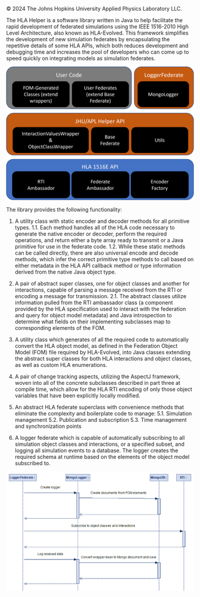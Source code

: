 © 2024  The Johns Hopkins University Applied Physics Laboratory LLC.

The HLA Helper is a software library written in Java to help facilitate the rapid development of federated simulations using the IEEE 1516-2010 High Level Architecture, also known as HLA-Evolved.
This framework simplifies the development of new simulation federates by encapsulating the repetitive details of some HLA APIs, which both reduces development and debugging time and increases the pool of developers who can come up to speed quickly on integrating models as simulation federates.

<img src="./images/structure.png"/>

The library provides the following functionality:

1. A utility class with static encoder and decoder methods for all primitive types.
   1.1. Each method handles all of the HLA code necessary to generate the native encoder or decoder, perform the required operations, and return either a byte array ready to transmit or a Java primitive for use in the federate code.
   1.2. While these static methods can be called directly, there are also universal encode and decode methods, which infer the correct primitive type methods to call based on either metadata in the HLA API callback method or type information derived from the native Java object type.

2. A pair of abstract super classes, one for object classes and another for interactions, capable of parsing a message received from the RTI or encoding a message for transmission.
   2.1. The abstract classes utilize information pulled from the RTI ambassador class (a component provided by the HLA specification used to interact with the federation and query for object model metadata) and Java introspection to determine what fields on their implementing subclasses map to corresponding elements of the FOM.

3. A utility class which generates of all the required code to automatically convert the HLA object model, as defined in the Federation Object Model (FOM) file required by HLA-Evolved, into Java classes extending the abstract super classes for both HLA interactions and object classes, as well as custom HLA enumerations.

4. A pair of change tracking aspects, utilizing the AspectJ framework, woven into all of the concrete subclasses described in part three at compile time, which allow for the HLA RTI encoding of only those object variables that have been explicitly locally modified.

5. An abstract HLA federate superclass with convenience methods that eliminate the complexity and boilerplate code to manage:
   5.1. Simulation management
   5.2. Publication and subscription
   5.3. Time management and synchronization points

6. A logger federate which is capable of automatically subscribing to all simulation object classes and interactions, or a specified subset, and logging all simulation events to a database. The logger creates the required schema at runtime based on the elements of the object model subscribed to. 

<img src="./images/logger_sequence.png">
